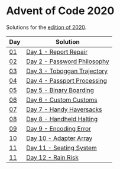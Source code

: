 # Advent of Code 2020

Solutions for the [edition of 2020](https://adventofcode.com/).

|Day|Solution|
|---|---|
|[01](https://adventofcode.com/2020/day/1)|[Day 1 - Report Repair](/2020/01)|
|[02](https://adventofcode.com/2020/day/2)|[Day 2 - Password Philosophy](/2020/02)|
|[03](https://adventofcode.com/2020/day/3)|[Day 3 - Toboggan Trajectory](/2020/03)|
|[04](https://adventofcode.com/2020/day/4)|[Day 4 - Passport Processing](/2020/04)|
|[05](https://adventofcode.com/2020/day/5)|[Day 5 - Binary Boarding](/2020/05)|
|[06](https://adventofcode.com/2020/day/6)|[Day 6 - Custom Customs](/2020/06)|
|[07](https://adventofcode.com/2020/day/7)|[Day 7 - Handy Haversacks](/2020/07)|
|[08](https://adventofcode.com/2020/day/8)|[Day 8 - Handheld Halting](/2020/08)|
|[09](https://adventofcode.com/2020/day/9)|[Day 9 - Encoding Error](/2020/09)|
|[10](https://adventofcode.com/2020/day/10)|[Day 10 - Adapter Array](/2020/10)|
|[11](https://adventofcode.com/2020/day/11)|[Day 11 - Seating System](/2020/11)|
|[11](https://adventofcode.com/2020/day/12)|[Day 12 - Rain Risk](/2020/12)|